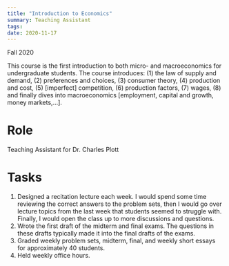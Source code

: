 ```yaml
---
title: "Introduction to Economics"
summary: Teaching Assistant
tags:
date: 2020-11-17
---
```


Fall 2020

This course is the first introduction to both micro- and macroeconomics for undergraduate students. The course introduces: (1) the law of supply and demand, (2) preferences and choices, (3) consumer theory, (4) production and cost, (5) [imperfect] competition, (6) production factors, (7) wages, (8) and finally dives into macroeconomics [employment, capital and growth, money markets,...].

Role
======
Teaching Assistant for Dr. Charles Plott

Tasks
======
1. Designed a recitation lecture each week. I would spend some time reviewing the correct answers to the problem sets, then I would go over lecture topics from the last week that students seemed to struggle with. Finally, I would open the class up to more discussions and questions.
2. Wrote the first draft of the midterm and final exams. The questions in these drafts typically made it into the final drafts of the exams.
3. Graded weekly problem sets, midterm, final, and weekly short essays for approximately 40 students.
4. Held weekly office hours.